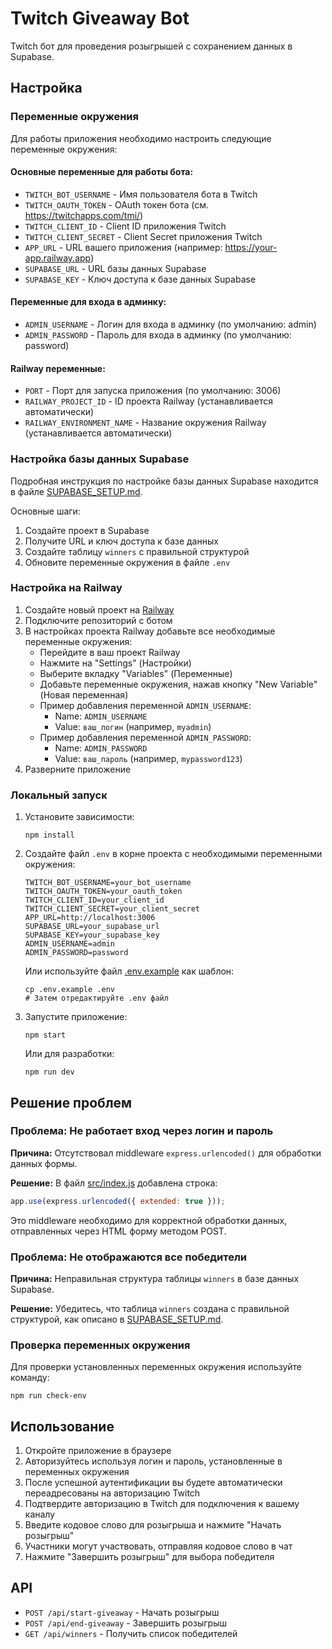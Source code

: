# Twitch Giveaway Bot

Twitch бот для проведения розыгрышей с сохранением данных в Supabase.

## Настройка

### Переменные окружения

Для работы приложения необходимо настроить следующие переменные окружения:

#### Основные переменные для работы бота:
- `TWITCH_BOT_USERNAME` - Имя пользователя бота в Twitch
- `TWITCH_OAUTH_TOKEN` - OAuth токен бота (см. https://twitchapps.com/tmi/)
- `TWITCH_CLIENT_ID` - Client ID приложения Twitch
- `TWITCH_CLIENT_SECRET` - Client Secret приложения Twitch
- `APP_URL` - URL вашего приложения (например: https://your-app.railway.app)
- `SUPABASE_URL` - URL базы данных Supabase
- `SUPABASE_KEY` - Ключ доступа к базе данных Supabase

#### Переменные для входа в админку:
- `ADMIN_USERNAME` - Логин для входа в админку (по умолчанию: admin)
- `ADMIN_PASSWORD` - Пароль для входа в админку (по умолчанию: password)

#### Railway переменные:
- `PORT` - Порт для запуска приложения (по умолчанию: 3006)
- `RAILWAY_PROJECT_ID` - ID проекта Railway (устанавливается автоматически)
- `RAILWAY_ENVIRONMENT_NAME` - Название окружения Railway (устанавливается автоматически)

### Настройка базы данных Supabase

Подробная инструкция по настройке базы данных Supabase находится в файле [SUPABASE_SETUP.md](file:///C:/Users/D/Desktop/Giveway%20Bot/twitch-giveaway-bot/SUPABASE_SETUP.md).

Основные шаги:
1. Создайте проект в Supabase
2. Получите URL и ключ доступа к базе данных
3. Создайте таблицу `winners` с правильной структурой
4. Обновите переменные окружения в файле `.env`

### Настройка на Railway

1. Создайте новый проект на [Railway](https://railway.app/)
2. Подключите репозиторий с ботом
3. В настройках проекта Railway добавьте все необходимые переменные окружения:
   - Перейдите в ваш проект Railway
   - Нажмите на "Settings" (Настройки)
   - Выберите вкладку "Variables" (Переменные)
   - Добавьте переменные окружения, нажав кнопку "New Variable" (Новая переменная)
   - Пример добавления переменной `ADMIN_USERNAME`:
     - Name: `ADMIN_USERNAME`
     - Value: `ваш_логин` (например, `myadmin`)
   - Пример добавления переменной `ADMIN_PASSWORD`:
     - Name: `ADMIN_PASSWORD`
     - Value: `ваш_пароль` (например, `mypassword123`)
4. Разверните приложение

### Локальный запуск

1. Установите зависимости:
   ```
   npm install
   ```

2. Создайте файл `.env` в корне проекта с необходимыми переменными окружения:
   ```
   TWITCH_BOT_USERNAME=your_bot_username
   TWITCH_OAUTH_TOKEN=your_oauth_token
   TWITCH_CLIENT_ID=your_client_id
   TWITCH_CLIENT_SECRET=your_client_secret
   APP_URL=http://localhost:3006
   SUPABASE_URL=your_supabase_url
   SUPABASE_KEY=your_supabase_key
   ADMIN_USERNAME=admin
   ADMIN_PASSWORD=password
   ```

   Или используйте файл [.env.example](file:///C:/Users/D/Desktop/Giveway%20Bot/twitch-giveaway-bot/.env.example) как шаблон:
   ```
   cp .env.example .env
   # Затем отредактируйте .env файл
   ```

3. Запустите приложение:
   ```
   npm start
   ```

   Или для разработки:
   ```
   npm run dev
   ```

## Решение проблем

### Проблема: Не работает вход через логин и пароль

**Причина:** Отсутствовал middleware `express.urlencoded()` для обработки данных формы.

**Решение:** В файл [src/index.js](file:///C:/Users/D/Desktop/Giveway%20Bot/twitch-giveaway-bot/src/index.js) добавлена строка:
```javascript
app.use(express.urlencoded({ extended: true }));
```

Это middleware необходимо для корректной обработки данных, отправленных через HTML форму методом POST.

### Проблема: Не отображаются все победители

**Причина:** Неправильная структура таблицы `winners` в базе данных Supabase.

**Решение:** Убедитесь, что таблица `winners` создана с правильной структурой, как описано в [SUPABASE_SETUP.md](file:///C:/Users/D/Desktop/Giveway%20Bot/twitch-giveaway-bot/SUPABASE_SETUP.md).

### Проверка переменных окружения

Для проверки установленных переменных окружения используйте команду:
```
npm run check-env
```

## Использование

1. Откройте приложение в браузере
2. Авторизуйтесь используя логин и пароль, установленные в переменных окружения
3. После успешной аутентификации вы будете автоматически переадресованы на авторизацию Twitch
4. Подтвердите авторизацию в Twitch для подключения к вашему каналу
5. Введите кодовое слово для розыгрыша и нажмите "Начать розыгрыш"
6. Участники могут участвовать, отправляя кодовое слово в чат
7. Нажмите "Завершить розыгрыш" для выбора победителя

## API

- `POST /api/start-giveaway` - Начать розыгрыш
- `POST /api/end-giveaway` - Завершить розыгрыш
- `GET /api/winners` - Получить список победителей
